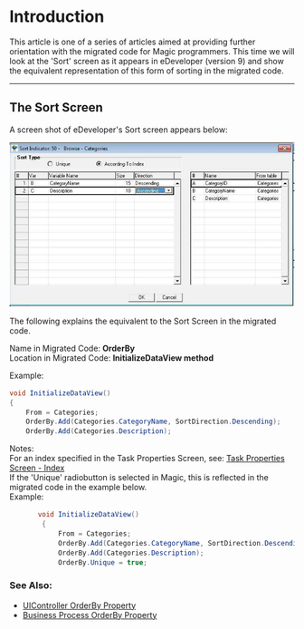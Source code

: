 ﻿# Introduction
This article is one of a series of articles aimed at providing further orientation with the migrated code for Magic programmers. This time we will look at the 'Sort' screen as it appears in eDeveloper (version 9) and show the equivalent representation of this form of sorting in the migrated code.

---

## The Sort Screen
A screen shot of eDeveloper's Sort screen appears below:

![Sort Screen](sort2.jpg)

The following explains the equivalent to the Sort Screen in the migrated code.

Name in Migrated Code: **OrderBy**  
Location in Migrated Code: **InitializeDataView method**  

Example:
```csharp
void InitializeDataView()
{
    From = Categories;
    OrderBy.Add(Categories.CategoryName, SortDirection.Descending);
    OrderBy.Add(Categories.Description);
```
Notes:  
For an index specified in the Task Properties Screen, see: [Task Properties Screen - Index](http://www.fireflymigration.com/doc/doku.php/comparison_with_migrated_code/task_properties#index)  
If the 'Unique' radiobutton is selected in Magic, this is reflected in the migrated code in the example below.  
Example:  
```csharp
       void InitializeDataView()
        {
            From = Categories;
            OrderBy.Add(Categories.CategoryName, SortDirection.Descending);
            OrderBy.Add(Categories.Description);
            OrderBy.Unique = true;
```
### See Also:  
* [UIController OrderBy Property](http://www.fireflymigration.com/doc/doku.php/comparison_with_migrated_code/task_control)  
* [Business Process OrderBy Property](http://www.fireflymigration.com/doc/doku.php/start?&#comparing_migrated_code_with_magic)